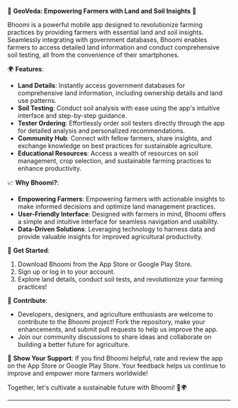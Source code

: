 
🌱 **GeoVeda: Empowering Farmers with Land and Soil Insights** 🚜

Bhoomi is a powerful mobile app designed to revolutionize farming practices by providing farmers with essential land and soil insights. Seamlessly integrating with government databases, Bhoomi enables farmers to access detailed land information and conduct comprehensive soil testing, all from the convenience of their smartphones.

🌍 **Features**:
- **Land Details**: Instantly access government databases for comprehensive land information, including ownership details and land use patterns.
- **Soil Testing**: Conduct soil analysis with ease using the app's intuitive interface and step-by-step guidance.
- **Tester Ordering**: Effortlessly order soil testers directly through the app for detailed analysis and personalized recommendations.
- **Community Hub**: Connect with fellow farmers, share insights, and exchange knowledge on best practices for sustainable agriculture.
- **Educational Resources**: Access a wealth of resources on soil management, crop selection, and sustainable farming practices to enhance productivity.

📈 **Why Bhoomi?**:
- **Empowering Farmers**: Empowering farmers with actionable insights to make informed decisions and optimize land management practices.
- **User-Friendly Interface**: Designed with farmers in mind, Bhoomi offers a simple and intuitive interface for seamless navigation and usability.
- **Data-Driven Solutions**: Leveraging technology to harness data and provide valuable insights for improved agricultural productivity.

🚀 **Get Started**:
1. Download Bhoomi from the App Store or Google Play Store.
2. Sign up or log in to your account.
3. Explore land details, conduct soil tests, and revolutionize your farming practices!

🌾 **Contribute**:
- Developers, designers, and agriculture enthusiasts are welcome to contribute to the Bhoomi project! Fork the repository, make your enhancements, and submit pull requests to help us improve the app.
- Join our community discussions to share ideas and collaborate on building a better future for agriculture.

🌟 **Show Your Support**:
If you find Bhoomi helpful, rate and review the app on the App Store or Google Play Store. Your feedback helps us continue to improve and empower more farmers worldwide!

Together, let's cultivate a sustainable future with Bhoomi! 🌿🌍

---
